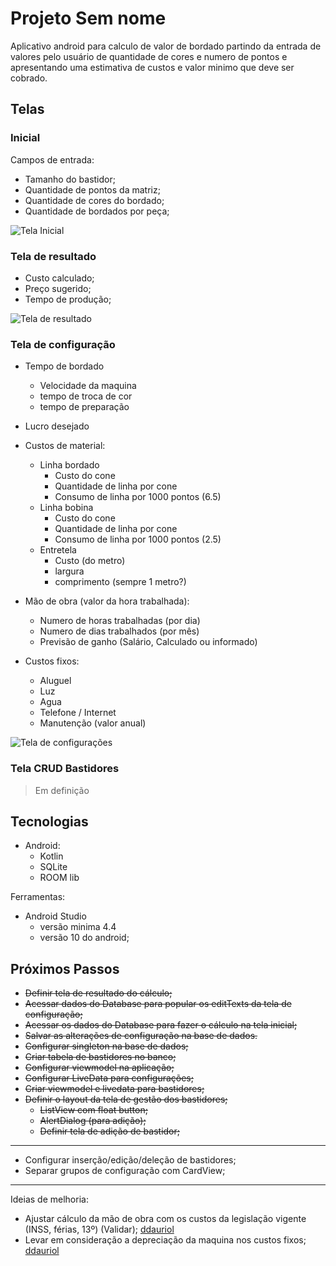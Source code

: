# Projeto Sem nome

Aplicativo android para calculo de valor de bordado partindo da entrada de valores pelo usuário de quantidade de cores e numero de pontos e apresentando uma estimativa de custos e valor minimo que deve ser cobrado.

## Telas

### Inicial

Campos de entrada:

- Tamanho do bastidor;
- Quantidade de pontos da matriz;
- Quantidade de cores do bordado;
- Quantidade de bordados por peça;

![Tela Inicial](TelaInicial.jpg)

### Tela de resultado

- Custo calculado;
- Preço sugerido;
- Tempo de produção;

![Tela de resultado](Resultado.jpg)

### Tela de configuração

- Tempo de bordado
  - Velocidade da maquina
  - tempo de troca de cor
  - tempo de preparação

- Lucro desejado

- Custos de material:
  - Linha bordado
    - Custo do cone
    - Quantidade de linha por cone
    - Consumo de linha por 1000 pontos (6.5)
  - Linha bobina
    - Custo do cone
    - Quantidade de linha por cone
    - Consumo de linha por 1000 pontos (2.5)
  - Entretela
    - Custo (do metro)
    - largura
    - comprimento (sempre 1 metro?)

- Mão de obra (valor da hora trabalhada):
  - Numero de horas trabalhadas (por dia)
  - Numero de dias trabalhados (por mês)
  - Previsão de ganho (Salário, Calculado ou informado)

- Custos fixos:
  - Aluguel
  - Luz
  - Agua
  - Telefone / Internet
  - Manutenção (valor anual)

![Tela de configurações](Configuracoes.jpg)

### Tela CRUD Bastidores

> Em definição

## Tecnologias

- Android:
  - Kotlin
  - SQLite
  - ROOM lib

Ferramentas:

- Android Studio
  - versão minima 4.4
  - versão 10 do android;

## Próximos Passos

- ~~Definir tela de resultado do cálculo;~~
- ~~Acessar dados do Database para popular os editTexts da tela de configuração;~~
- ~~Acessar os dados do Database para fazer o cálculo na tela inicial;~~
- ~~Salvar as alterações de configuração na base de dados.~~
- ~~Configurar singleton na base de dados;~~
- ~~Criar tabela de bastidores no banco;~~
- ~~Configurar viewmodel na aplicação;~~
- ~~Configurar LiveData para configurações;~~
- ~~Criar viewmodel e livedata para bastidores;~~
- ~~Definir o layout da tela de gestão dos bastidores;~~
  - ~~ListView com float button;~~
  - ~~AlertDialog (para adição);~~
  - ~~Definir tela de adição de bastidor;~~

----

- Configurar inserção/edição/deleção de bastidores;
- Separar grupos de configuração com CardView;

----
Ideias de melhoria:

- Ajustar cálculo da mão de obra com os custos da legislação vigente (INSS, férias, 13º) (Validar); [ddauriol](https://www.twitch.tv/ddauriol)
- Levar em consideração a depreciação da maquina nos custos fixos; [ddauriol](https://www.twitch.tv/ddauriol)
